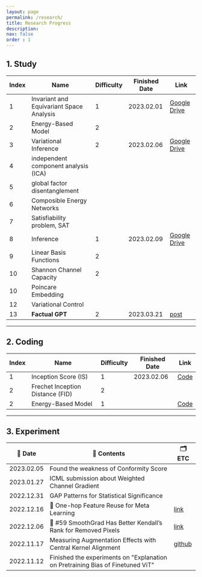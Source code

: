```yaml
---
layout: page
permalink: /research/
title: Research Progress
description: 
nav: false
order : 1
---
```




## 1. Study  

|Index| Name | Difficulty | Finished Date| Link |
|---|---|---|---|---| 
|1| Invariant and Equivariant Space Analysis | 1 | 2023.02.01| [Google Drive](https://drive.google.com/file/d/14qO-wqfnwvG-3PcPzeqOjANPOFopaQ1o/view?usp=share_link) |  
|2| Energy-Based Model | 2 |  |  |
|3| Variational Inference | 2 | 2023.02.06 | [Google Drive](https://drive.google.com/file/d/1wt7mrPGWW8bj8LhFvAXGnbj-J46C_dil/view?usp=share_link)|
|4| independent component analysis (ICA) | 
|5| global factor disentanglement | |
|6| Composible Energy Networks |
|7| Satisfiability problem, SAT | 
|8| Inference | 1 | 2023.02.09 | [Google Drive](https://drive.google.com/file/d/1m4yiuAQV1Ee2Q4EU_BCcT9ToLayeuYpJ/view?usp=share_link)|
|9| Linear Basis Functions | 2| ||
|10| Shannon Channel Capacity | 2 |
|10| Poincare Embedding |
|12| Variational Control |
|13| **Factual GPT** | 2 | 2023.03.21 |  [post](https://jrc-park.tistory.com/315)
 
<hr>

## 2. Coding 

|Index| Name| Difficulty |  Finished Date| Link |
|---|---|---|---|---| 
|1|  Inception Score (IS) | 1 | 2023.02.06 | [Code](https://github.com/fxnnxc/rudiment/blob/main/study/gan/metric/inception_score.py)|
|2| Frechet Inception Distance (FID) | 2 | ||
|2| Energy-Based Model | 1 |  | [Code]()  |

<hr>


## 3. Experiment




|📆 Date| 🍁 Contents| 🗂 ETC | 
|---|---|---|
|2023.02.05| Found the weakness of Conformity Score|
|2023.01.27|ICML submission about Weighted Channel Gradient|
|2022.12.31|GAP Patterns for Statistical Significance|
|2022.12.16|📜 One-hop Feature Reuse for Meta Learning| [link](https://fxnnxc.github.io/blog/2022/one_hop) |
|2022.12.06|🧪 #59 SmoothGrad Has Better Kendall’s Rank for Removed Pixels| [link](https://fxnnxc.github.io/blog/2022/exp_59/)|
|2022.11.17| Measuring Augmentation Effects with Central Kernel Alignment|[github](https://github.com/fxnnxc/hex/tree/main/experiments/1_measuring_augmentation_effects_with_central_kernel_alignment)|
|2022.11.12|Finished the experiments on "Explanation on Pretraining Bias of Finetuned ViT" |  |


